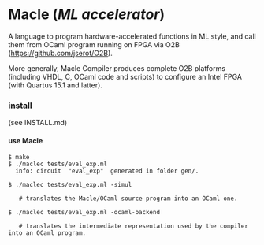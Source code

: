 # Macle (*ML accelerator*)

A language to program hardware-accelerated functions in ML style,
and call them from OCaml program running on FPGA via O2B (https://github.com/jserot/O2B).

More generally, Macle Compiler produces complete O2B platforms (including VHDL, C, OCaml code and scripts) 
to configure an Intel FPGA (with Quartus 15.1 and latter).

### install 

(see INSTALL.md)

#### use Macle

```
$ make
$ ./maclec tests/eval_exp.ml 
  info: circuit  "eval_exp"  generated in folder gen/.

$ ./maclec tests/eval_exp.ml -simul

   # translates the Macle/OCaml source program into an OCaml one.

$ ./maclec tests/eval_exp.ml -ocaml-backend

   # translates the intermediate representation used by the compiler into an OCaml program. 
```